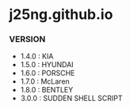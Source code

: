 # j25ng.github.io


### VERSION
- 1.4.0 : KIA
- 1.5.0 : HYUNDAI
- 1.6.0 : PORSCHE
- 1.7.0 : McLaren
- 1.8.0 : BENTLEY
- 3.0.0 : SUDDEN SHELL SCRIPT
